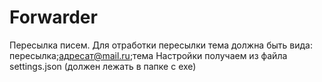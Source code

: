 # Forwarder
Пересылка писем. Для отработки пересылки тема должна быть вида: пересылка;адресат@mail.ru;тема
Настройки получаем из файла settings.json (должен лежать в папке с exe)